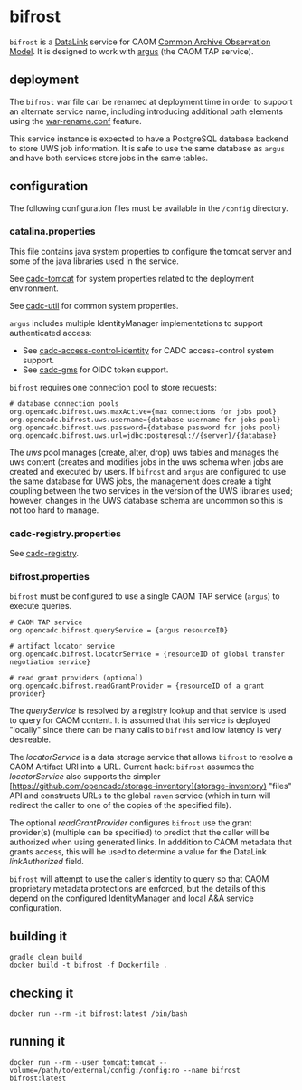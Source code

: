 # bifrost

`bifrost` is a [DataLink](https://www.ivoa.net/documents/DataLink/) service
for CAOM [Common Archive Observation Model](https://www.opencadc.org/caom2/). It is 
designed to work with [argus](https://github.com/opencadc/caom2service/argus) 
(the CAOM TAP service).

## deployment
The `bifrost` war file can be renamed at deployment time in order to support an 
alternate service name, including introducing additional path elements using the
[war-rename.conf](https://github.com/opencadc/docker-base/tree/master/cadc-tomcat) 
feature.

This service instance is expected to have a PostgreSQL database backend to store UWS
job information. It is safe to use the same database as `argus` and have both services
store jobs in the same tables.

## configuration
The following configuration files must be available in the `/config` directory.

### catalina.properties
This file contains java system properties to configure the tomcat server and some of the java 
libraries used in the service.

See <a href="https://github.com/opencadc/docker-base/tree/master/cadc-tomcat">cadc-tomcat</a>
for system properties related to the deployment environment.

See <a href="https://github.com/opencadc/core/tree/master/cadc-util">cadc-util</a>
for common system properties.

`argus` includes multiple IdentityManager implementations to support authenticated access:
 - See <a href="https://github.com/opencadc/ac/tree/master/cadc-access-control-identity">cadc-access-control-identity</a> for CADC access-control system support.
 - See <a href="https://github.com/opencadc/ac/tree/master/cadc-gms">cadc-gms</a> for OIDC token support.
 
 `bifrost` requires one connection pool to store requests:
```
# database connection pools
org.opencadc.bifrost.uws.maxActive={max connections for jobs pool}
org.opencadc.bifrost.uws.username={database username for jobs pool}
org.opencadc.bifrost.uws.password={database password for jobs pool}
org.opencadc.bifrost.uws.url=jdbc:postgresql://{server}/{database}
```

The _uws_ pool manages (create, alter, drop) uws tables and manages the uws content
(creates and modifies jobs in the uws schema when jobs are created and executed by users.
If `bifrost` and `argus` are configured to use the same database for UWS jobs, the 
management does create a tight coupling between the two services in the version of the
UWS libraries used; however, changes in the UWS database schema are uncommon so this is
not too hard to manage.

### cadc-registry.properties
See <a href="https://github.com/opencadc/reg/tree/master/cadc-registry">cadc-registry</a>.

### bifrost.properties
`bifrost` must be configured to use a single CAOM TAP service (`argus`) to execute queries.
```
# CAOM TAP service
org.opencadc.bifrost.queryService = {argus resourceID}

# artifact locator service
org.opencadc.bifrost.locatorService = {resourceID of global transfer negotiation service}

# read grant providers (optional)
org.opencadc.bifrost.readGrantProvider = {resourceID of a grant provider}
```
The _queryService_ is resolved by a registry lookup and that service is used to query
for CAOM content. It is assumed that this service is deployed "locally" since there can
be many calls to `bifrost` and low latency is very desireable.

The _locatorService_ is a data storage service that allows `bifrost` to resolve a CAOM 
Artifact URI into a URL. Current hack: `bifrost` assumes the _locatorService_ also supports
the simpler [https://github.com/opencadc/storage-inventory](storage-inventory) "files" API 
and constructs URLs to the global `raven` service (which in turn will redirect the caller to
one of the copies of the specified file).

The optional _readGrantProvider_ configures `bifrost` use the grant provider(s) (multiple can be
specified) to predict that the caller will be authorized when using generated links. In adddition
to CAOM metadata that grants access, this will be used to determine a value for the DataLink
_linkAuthorized_ field.

`bifrost` will attempt to use the caller's identity to query so that CAOM proprietary metadata
protections are enforced, but the details of this depend on the configured IdentityManager 
and local A&A service configuration.


## building it
```
gradle clean build
docker build -t bifrost -f Dockerfile .
```

## checking it
```
docker run --rm -it bifrost:latest /bin/bash
```

## running it
```
docker run --rm --user tomcat:tomcat --volume=/path/to/external/config:/config:ro --name bifrost bifrost:latest
```
